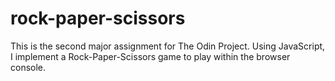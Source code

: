 # rock-paper-scissors
This is the second major assignment for The Odin Project. Using JavaScript, I implement a Rock-Paper-Scissors game to play within the browser console.
